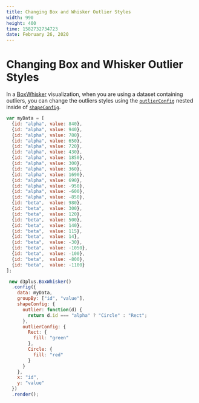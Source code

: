 ```yaml
---
title: Changing Box and Whisker Outlier Styles
width: 990
height: 400
time: 1582732734723
date: February 26, 2020
---
```


# Changing Box and Whisker Outlier Styles

In a [BoxWhisker](http://d3plus.org/docs/#BoxWhisker) visualization, when you are using a dataset containing outliers, you can change the outliers styles using the [`outlierConfig`](http://d3plus.org/docs/#Box.outlierConfig) nested inside of [`shapeConfig`](http://d3plus.org/docs/#Viz.shapeConfig).

```js
var myData = [
  {id: "alpha", value: 840},
  {id: "alpha", value: 940},
  {id: "alpha", value: 780},
  {id: "alpha", value: 650},
  {id: "alpha", value: 720},
  {id: "alpha", value: 430},
  {id: "alpha", value: 1850},
  {id: "alpha", value: 300},
  {id: "alpha", value: 360},
  {id: "alpha", value: 1690},
  {id: "alpha", value: 690},
  {id: "alpha", value: -950},
  {id: "alpha", value: -600},
  {id: "alpha", value: -850},
  {id: "beta",  value: 980},
  {id: "beta",  value: 300},
  {id: "beta",  value: 120},
  {id: "beta",  value: 500},
  {id: "beta",  value: 140},
  {id: "beta",  value: 115},
  {id: "beta",  value: 14},
  {id: "beta",  value: -30},
  {id: "beta",  value: -1050},
  {id: "beta",  value: -100},
  {id: "beta",  value: -800},
  {id: "beta",  value: -1100}
];

 new d3plus.BoxWhisker()
  .config({
    data: myData,
    groupBy: ["id", "value"],
    shapeConfig: {
      outlier: function(d) {
        return d.id === "alpha" ? "Circle" : "Rect";
      },
      outlierConfig: {
        Rect: {
          fill: "green"
        },
        Circle: {
          fill: "red"
        }
      }
    },
    x: "id",
    y: "value"
  })
  .render();
```
